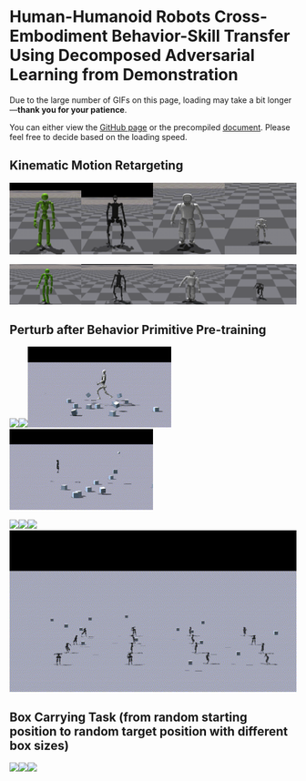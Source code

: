 # Human-Humanoid Robots Cross-Embodiment  Behavior-Skill Transfer Using Decomposed Adversarial Learning from Demonstration

Due to the large number of GIFs on this page, loading may take a bit longer—**thank you for your patience**.

You can either view the [GitHub page](https://github.com/Skylark0924/Rofunc/blob/main/doc/source/lfd/RofuncRL/HOTU.md) or the precompiled [document](https://rofunc.readthedocs.io/en/latest/lfd/RofuncRL/HOTU.html). Please feel free to decide based on the loading speed.

## Kinematic Motion Retargeting

<img src="../../../img/task_gif3/UDH_Random_Motion.gif" width=25% /><img src="../../../img/task_gif3/H1_Random_Motion.gif" width=25% /><img src="../../../img/task_gif3/Walker_Random_Motion.gif" width=25% /><img src="../../../img/task_gif3/Bruce_Random_Motion.gif" width=25% />

<img src="../../../img/task_gif3/UDH_wave.gif" width=25% /><img src="../../../img/task_gif3/H1_wave.gif" width=25% /><img src="../../../img/task_gif3/Walker_wave.gif" width=25% /><img src="../../../img/task_gif3/Bruce_wave.gif" width=25% />

## Perturb after Behavior Primitive Pre-training

<img src="../../../img/task_gif3/UDH_perturb.gif" width=50% /><img src="../../../img/task_gif3/H1_perturb.gif" width=50% /><img src="../../../img/task_gif3/NAVIAI_perturb.gif" width=50% /><img src="../../../img/task_gif3/Bruce_perturb.gif" width=50% />

<img src="../../../img/task_gif3/UDH_perturb2.gif" width=100% /><img src="../../../img/task_gif3/H1_perturb2.gif" width=100% /><img src="../../../img/task_gif3/NAVIAI_perturb2.gif" width=100% /><img src="../../../img/task_gif3/Bruce_perturb2.gif" width=100% />

## Box Carrying Task (from random starting position to random target position with different box sizes)

<img src="../../../img/task_gif3/UDH_multi_motion.gif" width=100% /><img src="../../../img/task_gif3/H1_multi_motion.gif" width=100% /><img src="../../../img/task_gif3/NAVIAI_multi_motion.gif" width=100% />

